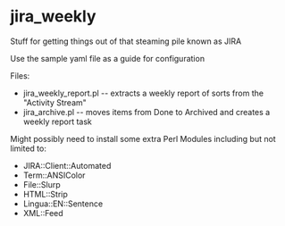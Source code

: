 # jira_weekly
Stuff for getting things out of that steaming pile known as JIRA 

Use the sample yaml file as a guide for configuration

Files:
- jira_weekly_report.pl -- extracts a weekly report of sorts from the "Activity Stream"
- jira_archive.pl -- moves items from Done to Archived and creates a weekly report task

Might possibly need to install some extra Perl Modules including but not limited to:
  - JIRA::Client::Automated
  - Term::ANSIColor
  - File::Slurp
  - HTML::Strip
  - Lingua::EN::Sentence
  - XML::Feed
  
